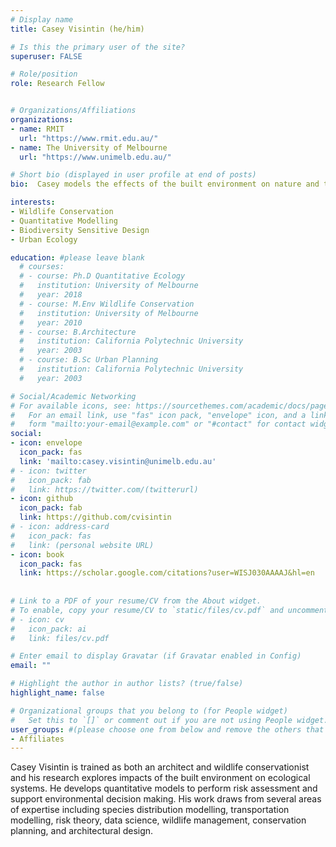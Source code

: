 ```yaml
---
# Display name
title: Casey Visintin (he/him)

# Is this the primary user of the site?
superuser: FALSE

# Role/position
role: Research Fellow


# Organizations/Affiliations
organizations:
- name: RMIT
  url: "https://www.rmit.edu.au/"
- name: The University of Melbourne
  url: "https://www.unimelb.edu.au/"

# Short bio (displayed in user profile at end of posts)
bio:  Casey models the effects of the built environment on nature and then mitigate using collaborative design solutions.

interests:
- Wildlife Conservation
- Quantitative Modelling
- Biodiversity Sensitive Design
- Urban Ecology

education: #please leave blank
  # courses:
  # - course: Ph.D Quantitative Ecology
  #   institution: University of Melbourne
  #   year: 2018
  # - course: M.Env Wildlife Conservation
  #   institution: University of Melbourne
  #   year: 2010
  # - course: B.Architecture
  #   institution: California Polytechnic University
  #   year: 2003
  # - course: B.Sc Urban Planning
  #   institution: California Polytechnic University
  #   year: 2003

# Social/Academic Networking
# For available icons, see: https://sourcethemes.com/academic/docs/page-builder/#icons
#   For an email link, use "fas" icon pack, "envelope" icon, and a link in the
#   form "mailto:your-email@example.com" or "#contact" for contact widget.
social:
- icon: envelope
  icon_pack: fas
  link: 'mailto:casey.visintin@unimelb.edu.au'
# - icon: twitter
#   icon_pack: fab
#   link: https://twitter.com/(twitterurl)
- icon: github
  icon_pack: fab
  link: https://github.com/cvisintin
# - icon: address-card
#   icon_pack: fas
#   link: (personal website URL)
- icon: book
  icon_pack: fas
  link: https://scholar.google.com/citations?user=WISJ030AAAAJ&hl=en
    
  
# Link to a PDF of your resume/CV from the About widget.
# To enable, copy your resume/CV to `static/files/cv.pdf` and uncomment the lines below.
# - icon: cv
#   icon_pack: ai
#   link: files/cv.pdf

# Enter email to display Gravatar (if Gravatar enabled in Config)
email: ""

# Highlight the author in author lists? (true/false)
highlight_name: false

# Organizational groups that you belong to (for People widget)
#   Set this to `[]` or comment out if you are not using People widget.
user_groups: #(please choose one from below and remove the others that aren't needed)
- Affiliates
---
```



Casey Visintin is trained as both an architect and wildlife conservationist and his research explores impacts of the built environment on ecological systems. He develops quantitative models to perform risk assessment and support environmental decision making. His work draws from several areas of expertise including species distribution modelling, transportation modelling, risk theory, data science, wildlife management, conservation planning, and architectural design. 
